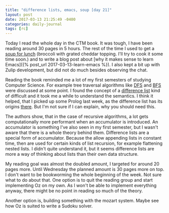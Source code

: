 ```yaml
---
title: "difference lists, emacs, soup [day 21]"
layout: post
date: 2017-03-13 21:25:49 -0400
categories: daily-journal
tags: [rc]
---
```


Today I read the whole day in the CTM book. It was tough, I have been reading around 30 pages in 5 hours. The rest of the time I used to get a [soup for lunch](http://cafeclementine.com/) (broccoli with grated cheddar topping. I'll try to cook it some time soon.) and to write a blog post about [why it makes sense to learn Emacs]({% post_url 2017-03-13-learn-emacs %}). I also kept a bit up with Zulip development, but did not do much besides observing the chat.

Reading the book reminded me a lot of my first semesters of studying Computer Science. For example tree traversal algorithms like [DFS](https://en.wikipedia.org/wiki/Depth-first_search) and [BFS](https://en.wikipedia.org/wiki/Best-first_search) were discussed at some point. I found the concept of a [difference list](https://en.wikipedia.org/wiki/Difference_list) kind of difficult and it took me a while to understand the semantics. I think it helped, that I picked up some Prolog last week, as the difference list has its origins [there](http://homepages.inf.ed.ac.uk/pbrna/prologbook/node180.html). But I'm not sure if I can explain, why you should need this.

The authors show, that in the case of recursive algorithms, a lot gets computationally more performant when an accumulator is introduced. An accumulator is something I've also seen in my first semester, but I wasn't aware that there is a whole theory behind them. Difference lists are a special form of accumulator. Because the allow appending lists in constant time, then are used for certain kinds of list recursion, for example flattening nested lists. I didn't quite understand it, but it seems difference lists are more a way of thinking about lists than their own data structure.

My reading goal was almost the doubled amount, I targeted for around 20 pages more. Until Wednesday the planned amount is 30 pages more on top. I don't want to be bookworming the whole beginning of the week. Not sure what to do about that. One option is to quit the reading group and start implementing Oz on my own. As I won't be able to implement everything anyway, there might be no point in reading so much of the theory.

Another option is, building something with the mozart system. Maybe see how Oz is suited to write a Sudoku solver.

